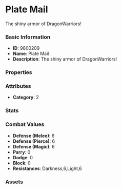 # Plate Mail

The shiny armor of DragonWarriors!

### Basic Information

- **ID**: 9800209
- **Name**: Plate Mail
- **Description**: The shiny armor of DragonWarriors!

### Properties


### Attributes

- **Category**: 2

### Stats


### Combat Values

- **Defense (Melee)**: 6
- **Defense (Pierce)**: 6
- **Defense (Magic)**: 6
- **Parry**: 0
- **Dodge**: 0
- **Block**: 0
- **Resistances**: Darkness,6,Light,6

### Assets


